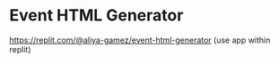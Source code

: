 # Event HTML Generator

https://replit.com/@aliya-gamez/event-html-generator (use app within replit)